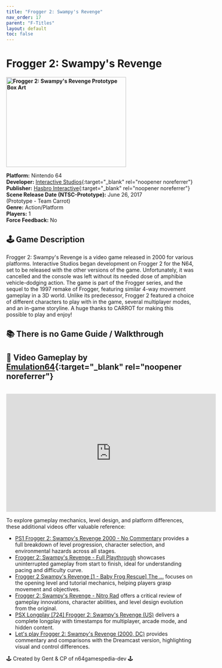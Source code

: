 ```yaml
---
title: "Frogger 2: Swampy's Revenge"
nav_order: 17
parent: "F-Titles"
layout: default
toc: false
---
```


# Frogger 2: Swampy's Revenge

<b>
<img src="https://www.project64-legacy.com/data/uploads/BoxArt/Frogger%202%20-%20Swampy%27s%20Revenge%20%28Prototype%29.jpg" alt="Frogger 2: Swampy's Revenge Prototype Box Art" width="320" height="240" />
</b>

**Platform:** Nintendo 64  
**Developer:** [Interactive Studios](https://en.wikipedia.org/wiki/Blitz_Games){:target="_blank" rel="noopener noreferrer"}  
**Publisher:** [Hasbro Interactive](https://en.wikipedia.org/wiki/Hasbro_Interactive){:target="_blank" rel="noopener noreferrer"}  
**Scene Release Date (NTSC-Prototype):** June 26, 2017  
(Prototype - Team Carrot)  
**Genre:** Action/Platform  
**Players:** 1  
**Force Feedback:** No  

## 🕹️ Game Description
Frogger 2: Swampy's Revenge is a video game released in 2000 for various platforms. Interactive Studios began development on Frogger 2 for the N64, set to be released with the other versions of the game. Unfortunately, it was cancelled and the console was left without its needed dose of amphibian vehicle-dodging action. The game is part of the Frogger series, and the sequel to the 1997 remake of Frogger, featuring similar 4-way movement gameplay in a 3D world. Unlike its predecessor, Frogger 2 featured a choice of different characters to play with in the game, several multiplayer modes, and an in-game storyline. A huge thanks to CARROT for making this possible to play and enjoy!

## 📚 There is no Game Guide / Walkthrough

## 🎥 Video Gameplay by [Emulation64](https://www.youtube.com/channel/UCqLWSHUPny6bmy_ocV4NAPA){:target="_blank" rel="noopener noreferrer"}
<br />
<iframe width="560" height="315" src="https://www.youtube.com/embed/AzOhOAfQkRk" title="Frogger 2: Swampy's Revenge Prototype Gameplay" frameborder="0" allowfullscreen></iframe>

To explore gameplay mechanics, level design, and platform differences, these additional videos offer valuable reference:

- [PS1 Frogger 2: Swampy's Revenge 2000 - No Commentary](https://www.youtube.com/watch?v=YYwT5vyA8RQ) provides a full breakdown of level progression, character selection, and environmental hazards across all stages.
- [Frogger 2: Swampy's Revenge - Full Playthrough](https://www.youtube.com/watch?v=GKCDtDQPNdo) showcases uninterrupted gameplay from start to finish, ideal for understanding pacing and difficulty curve.
- [Frogger 2 Swampy's Revenge [1 - Baby Frog Rescue] The ...](https://www.youtube.com/watch?v=_l6BQVQrqtU) focuses on the opening level and tutorial mechanics, helping players grasp movement and objectives.
- [Frogger 2: Swampy's Revenge - Nitro Rad](https://www.youtube.com/watch?v=cgP-KT8rbC0) offers a critical review of gameplay innovations, character abilities, and level design evolution from the original.
- [PSX Longplay [724] Frogger 2: Swampy's Revenge (US)](https://www.youtube.com/watch?v=SvSFgvVa9KY) delivers a complete longplay with timestamps for multiplayer, arcade mode, and hidden content.
- [Let's play Frogger 2: Swampy's Revenge (2000, DC)](https://www.youtube.com/watch?v=l7iV8grNla8) provides commentary and comparisons with the Dreamcast version, highlighting visual and control differences.

🕹️ Created by Gent & CP of n64gamespedia-dev 🕹️  
<!-- Vault Format: n64gamespedia-dev -->  
<!-- Protocol Source: _vault-specs/format-protocol.md -->
